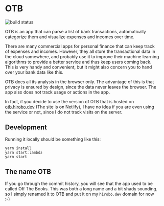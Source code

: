 # OTB

![build status](https://github.com/dlebech/otb/workflows/Node.js%20CI/badge.svg)

OTB is an app that can parse a list of bank transactions, automatically categorize them
and visualize expenses and incomes over time.

There are many commercial apps for personal finance that can keep track of expenses and incomes.
However, they all store the transactional data in the cloud somewhere, and probably use it to
improve their machine learning algorithms to provide a better service and thus keep users coming back.
This is very handy and convenient, but it might also concern you to hand over your bank data like this.

OTB does all its analysis in the browser only. The advantage of this is that privacy is ensured
by design, since the data never leaves the browser. The app also does not track usage or actions in the app.

In fact, if you decide to use the version of OTB that is hosted on
[otb.hirobo.dev](https://otb.hirobo.dev) (The site is on Netlify), I have no idea
if you are even using the service or not, since I do not track visits on the server.

## Development

Running it locally should be something like this:

```
yarn install
yarn start:lambda
yarn start
```

## The name OTB

If you go through the commit history, you will see that the app used to be called Off The Books.
This was both a long name and a bit shady sounding, so I simply renamed it to OTB
and put it on my `hirobo.dev` domain for now :-)

